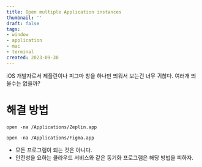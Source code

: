 ```yaml
---
title: Open multiple Application instances
thumbnail: ''
draft: false
tags:
- window
- application
- mac
- terminal
created: 2023-09-30
---
```


iOS 개발자로서 제플린이나 피그마 창을 하나만 띄워서 보는건 너무 귀찮다. 여러개 띄울수는 없을까?

# 해결 방법

````dash
open -na /Applications/Zeplin.app

open -na /Applications/Figma.app
````

* 모든 프로그램이 되는 것은 아니다.
* 안전성을 요하는 클라우드 서비스와 같은 동기화 프로그램은 해당 방법을 피하자.
